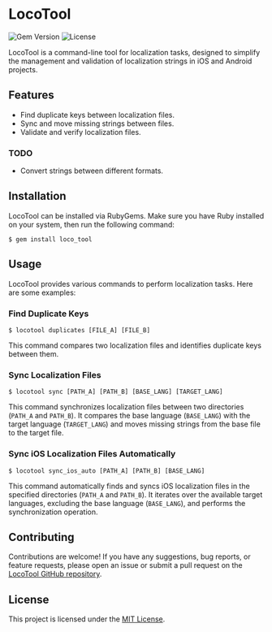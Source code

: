 # LocoTool

![Gem Version](https://badge.fury.io/rb/loco_tool.svg)
![License](https://img.shields.io/badge/license-MIT-blue.svg)

LocoTool is a command-line tool for localization tasks, designed to simplify the management and validation of localization strings in iOS and Android projects.

## Features

- Find duplicate keys between localization files.
- Sync and move missing strings between files.
- Validate and verify localization files.

### TODO

- Convert strings between different formats.

## Installation

LocoTool can be installed via RubyGems. Make sure you have Ruby installed on your system, then run the following command:

```
$ gem install loco_tool
```

## Usage

LocoTool provides various commands to perform localization tasks. Here are some examples:

### Find Duplicate Keys

```
$ locotool duplicates [FILE_A] [FILE_B]
```

This command compares two localization files and identifies duplicate keys between them.

### Sync Localization Files

```
$ locotool sync [PATH_A] [PATH_B] [BASE_LANG] [TARGET_LANG]
```

This command synchronizes localization files between two directories (`PATH_A` and `PATH_B`). It compares the base language (`BASE_LANG`) with the target language (`TARGET_LANG`) and moves missing strings from the base file to the target file.

### Sync iOS Localization Files Automatically

```
$ locotool sync_ios_auto [PATH_A] [PATH_B] [BASE_LANG]
```

This command automatically finds and syncs iOS localization files in the specified directories (`PATH_A` and `PATH_B`). It iterates over the available target languages, excluding the base language (`BASE_LANG`), and performs the synchronization operation.

## Contributing

Contributions are welcome! If you have any suggestions, bug reports, or feature requests, please open an issue or submit a pull request on the [LocoTool GitHub repository](https://github.com/ftp27/loco_tool).

## License

This project is licensed under the [MIT License](https://opensource.org/licenses/MIT).
